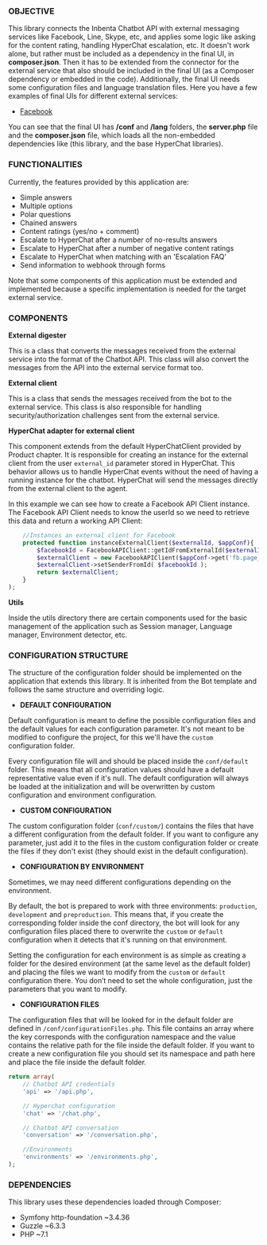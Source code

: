 ### OBJECTIVE

This library connects the Inbenta Chatbot API with external messaging services like Facebook, Line, Skype, etc, and applies some logic like asking for the content rating, handling HyperChat escalation, etc. It doesn't work alone, but rather must be included as a dependency in the final UI, in **composer.json**. Then it has to be extended from the connector for the external service that also should be included in the final UI (as a Composer dependency or embedded in the code). Additionally, the final UI needs some configuration files and language translation files. Here you have a few examples of final UIs for different external services:
* [Facebook](https://github.com/inbenta-integrations/facebook_chatbot_template)

You can see that the final UI has **/conf** and **/lang** folders, the **server.php** file and the **composer.json** file, which loads all the non-embedded dependencies like (this library, and the base HyperChat libraries).

### FUNCTIONALITIES
Currently, the features provided by this application are:

* Simple answers
* Multiple options
* Polar questions
* Chained answers
* Content ratings (yes/no + comment)
* Escalate to HyperChat after a number of no-results answers
* Escalate to HyperChat after a number of negative content ratings
* Escalate to HyperChat when matching with an 'Escalation FAQ'
* Send information to webhook through forms

Note that some components of this application must be extended and implemented because a specific implementation is needed for the target external service.


### COMPONENTS

**External digester**

This is a class that converts the messages received from the external service into the format of the Chatbot API. This class will also convert the messages from the API into the external service format too.


**External client**

This is a class that sends the messages received from the bot to the external service. This class is also responsible for handling security/authorization challenges sent from the external service.


**HyperChat adapter for external client**

This component extends from the default HyperChatClient provided by Product chapter. It is responsible for creating an instance for the external client from the user `external_id` parameter stored in HyperChat. This behavior allows us to handle HyperChat events without the need of having a running instance for the chatbot. HyperChat will send the messages directly from the external client to the agent.

In this example we can see how to create a Facebook API Client instance. The Facebook API Client needs to know the userId so we need to retrieve this data and return a working API Client:
```php
    //Instances an external client for Facebook
    protected function instanceExternalClient($externalId, $appConf){
        $facebookId = FacebookAPIClient::getIdFromExternalId($externalId);
        $externalClient = new FacebookAPIClient($appConf->get('fb.page_access_token'));
        $externalClient->setSenderFromId( $facebookId );
        return $externalClient;
    }
);
```


**Utils**

Inside the utils directory there are certain components used for the basic management of the application such as Session manager, Language manager, Environment detector, etc.


### CONFIGURATION STRUCTURE

The structure of the configuration folder should be implemented on the application that extends this library. It is inherited from the Bot template and follows the same structure and overriding logic.

- **DEFAULT CONFIGURATION**

Default configuration is meant to define the possible configuration files and the default values for each configuration parameter. It's not meant to be modified to configure the project, for this we'll have the `custom` configuration folder.

Every configuration file will and should be placed inside the `conf/default` folder.  This means that all configuration values should have a default representative value even if it's null. The default configuration will always be loaded at the initialization and will be overwritten by custom configuration and environment configuration.

- **CUSTOM CONFIGURATION**

The custom configuration folder (`conf/custom/`) contains the files that have a different configuration from the default folder. If you want to configure any parameter, just add it to the files in the custom configuration folder or create the files if they don't exist (they should exist in the default configuration).

- **CONFIGURATION BY ENVIRONMENT**

Sometimes, we may need different configurations depending on the environment.

By default, the bot is prepared to work with three environments: `production`, `development` and `preproduction`. This means that, if you create the corresponding folder inside the conf directory, the bot will look for any configuration files placed there to overwrite the `custom` or `default` configuration when it detects that it's running on that environment.

Setting the configuration for each environment is as simple as creating a folder for the desired environment (at the same level as the default folder) and placing the files we want to modify from the `custom` or `default` configuration there.
You don’t need to set the whole configuration, just the parameters that you want to modify.

- **CONFIGURATION FILES**

The configuration files that will be looked for in the default folder are defined in `/conf/configurationFiles.php`.
This file contains an array where the key corresponds with the configuration namespace and the value contains the relative path for the file inside the default folder. If you want to create a new configuration file you should set its namespace and path here and place the file inside the default folder.

```php
return array(
    // Chatbot API credentials
    'api' => '/api.php',

    // Hyperchat configuration
    'chat' => '/chat.php',

    // Chatbot API conversation
    'conversation' => '/conversation.php',

    //Environments
    'environments' => '/environments.php',
);
```

### DEPENDENCIES
This library uses these dependencies loaded through Composer:
* Symfony http-foundation ~3.4.36
* Guzzle ~6.3.3
* PHP ~7.1
